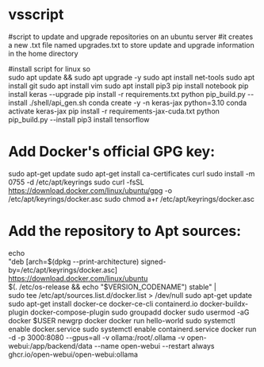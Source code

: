 # vsscript
#script to update and upgrade repositories on an ubuntu server
#it creates a new .txt file named upgrades.txt to store update and upgrade information in the home directory 

#install script for linux so  
sudo apt update && sudo apt upgrade -y
sudo apt install net-tools
sudo apt install git
sudo apt install vim
sudo apt install pip3
pip install notebook
pip install keras --upgrade
pip install -r requirements.txt
python pip_build.py --install
./shell/api_gen.sh
conda create -y -n keras-jax python=3.10
conda activate keras-jax
pip install -r requirements-jax-cuda.txt
python pip_build.py --install
pip3 install tensorflow
# Add Docker's official GPG key:
sudo apt-get update
sudo apt-get install ca-certificates curl
sudo install -m 0755 -d /etc/apt/keyrings
sudo curl -fsSL https://download.docker.com/linux/ubuntu/gpg -o /etc/apt/keyrings/docker.asc
sudo chmod a+r /etc/apt/keyrings/docker.asc

# Add the repository to Apt sources:
echo \
  "deb [arch=$(dpkg --print-architecture) signed-by=/etc/apt/keyrings/docker.asc] https://download.docker.com/linux/ubuntu \
  $(. /etc/os-release && echo "$VERSION_CODENAME") stable" | \
  sudo tee /etc/apt/sources.list.d/docker.list > /dev/null
sudo apt-get update
sudo apt-get install docker-ce docker-ce-cli containerd.io docker-buildx-plugin docker-compose-plugin
sudo groupadd docker
sudo usermod -aG docker $USER
newgrp docker
docker run hello-world
sudo systemctl enable docker.service
sudo systemctl enable containerd.service
docker run -d -p 3000:8080 --gpus=all -v ollama:/root/.ollama -v open-webui:/app/backend/data --name open-webui --restart always ghcr.io/open-webui/open-webui:ollama
